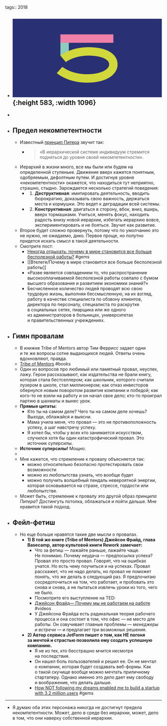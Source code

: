 tags:: 2018

- ![05.png](../assets/05_1689931568019_0.png){:height 583, :width 1096}
	-
-
- ## Предел некомпетентности
	- Известный [принцип Питера](https://ru.wikipedia.org/wiki/%D0%9F%D1%80%D0%B8%D0%BD%D1%86%D0%B8%D0%BF_%D0%9F%D0%B8%D1%82%D0%B5%D1%80%D0%B0) звучит так:
		- > «В иерархической системе индивидуум стремится подняться до уровня своей некомпетентности».
	- Иерархий в жизни много, все мы были или будем на определенной ступеньке. Движение вверх кажется понятным, одобряемым, дефолтным путем. И достигнув уровня «некомпетентности» окажется, что находиться тут неприятно, страшно, стыдно. Зарождается несколько стратегий поведения:
		- 1) **Деструктивная**: имитировать деятельность, вводить бюрократию, доказывать свою важность, держаться места и кормушки. Это ведет к деградации всей системы.
		- 2) **Конструктивная**: двигаться в сторону, вбок, вниз, вширь, вверх тормашками. Учиться, менять фокус, находить радость внизу новой иерархии, избегать иерархию вовсе, экспериментировать и не бояться. Звучит как развитие.
	- Второе будет сложно провернуть, потому что по умолчанию это не нужно, не ожидаемо, дико. Первое проще, но попутно придется искать смысл в такой деятельности.
	- Смотрите пост:
		- [Некогда отдыхать: почему в мире становится все больше бесполезной работы?](https://theoryandpractice.ru/posts/16439-nekogda-otdykhat-pochemu-v-mire-stanovitsya-vse-bolshe-bespoleznoy-raboty) #gems
		- [[Втелеге/Почему в мире становится все больше бесполезной работы]]
		- «Разве является совпадением то, что распространение высокооплачиваемой бесполезной работы совпало с бумом высшего образования и развитием экономики знаний?»
		- Бесчисленное количество людей проводят всю свою трудовую жизнь, выполняя бессмысленную, на их взгляд, работу в качестве специалиста по обзвону клиентов, директора по персоналу, специалиста по раскрутке в социальных сетях, пиарщика или же одного из администраторов в больницах, университетах и правительственных учреждениях.
- ## Гимн провалам
	- В книжке Tribe of Mentors автор Тим Феррисс задает одни и те же вопросы сотне выдающихся людей. Ответы очень вдохновляют, правда.
	- [Tribe of Mentors](https://tribeofmentors.com/) #books
	- Один из вопросов про любимый или памятный провал, неуспех, лажу. Герои рассказывают, как издательства не брали книгу, которая стала бестселлером; как школьник, которого считали лузером в школе, стал миллионером; как отказ инвесторов обернулся новым поворотом развития компании и победой; как кого-то не взяли на работу и он начал свое дело; кто-то проиграл партию в шахматы и вынес урок.
	- **Прямые цитаты:**
		- Кто ты на самом деле? Чего ты на самом деле хочешь? Выходи, облажайся и выясни.
		- Мама учила меня, что провал — это не противоположность успеху, а шаг навстречу успеху.
		- Я хотел бы, чтобы у всех кто занимается искусством, случился хотя бы один катастрофический провал. Это источник суперсилы.
	- **Источник суперсилы!** Мощно.
	-
	- Мне кажется, что стремление к провалу объясняется так:
		- можно относительно безопасно протестировать свои возможности
		- можно из любопытства узнать, что вообще будет
		- можно получить волшебный пендаль невероятной энергии, которая основывается на страхе, стрессе, гордости или любопытстве.
	- Может быть, стремление к провалу это другой образ *принципа Питера*? Достингуть потолка, облажаться и пойти дальше. Мне нравится такой подход.
- ## Фейл-фетиш
	- Но еще больше нравятся такие две мысли о провалах.
		- **1) В той же книге (Tribe of Mentors) Джейсон Фрайд, глава Basecamp, автор культовой книги Rework замечает:**
			- Что за фетиш — лажайте раньше, лажайте чаще. Не понимаю. Почему неудача — предпосылка успеха? Провал это просто провал. Говорят, что на ошибках учатся. Но есть чему поучиться и на успехах. Провал расскажет, что не надо делать, но провал не поможет понять, что же делать в следующий раз. Я предпочитаю сосредоточиться на том, что работает, и пробовать это снова и снова, а не пытаться извлечь уроки из того, чего не было.
			- Посмотрите его выступление на TED:
			- [Джейсон Фрайд— Почему мы не работаем на работе](https://www.ted.com/talks/jason_fried_why_work_doesn_t_happen_at_work?language=ru) #videos
			- У Джейсона Фрайда есть радикальная теория рабочего процесса и она состоит в том, что офис — не место для работы. Он озвучивает главные проблемы — *менеджеры и встречи* — и предлагает три возможных решения.
		- **2) Автор сервиса JotForm пишет о том, как НЕ погоня за мечтой и страстью позволила ему создать успешную компанию.**
			- Я не из тех, кто бесстрашно мчится несмотря на последствия.
			- Он нашел боль пользователей и решил ее. Он не мечтал о компании, которая будет создавать веб-формы. Как о такой скучище вообще можно мечтать приличному стартаперу. Однако именно это дело дает ему свободу и воображение, что делать дальше.
			- [How NOT following my dreams enabled me to build a startup with 3.2 million users](https://www.jotform.com/blog/being-successful-by-not-following-your-dreams/) #gems
- ---
- Я думаю оба этих персонажа никогда не достигнут предела некомпетентности. Может, дело в среде без иерархии, может, дело в том, что они наверху собственной иерархии.